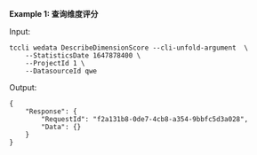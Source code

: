 **Example 1: 查询维度评分**



Input: 

```
tccli wedata DescribeDimensionScore --cli-unfold-argument  \
    --StatisticsDate 1647878400 \
    --ProjectId 1 \
    --DatasourceId qwe
```

Output: 
```
{
    "Response": {
        "RequestId": "f2a131b8-0de7-4cb8-a354-9bbfc5d3a028",
        "Data": {}
    }
}
```

